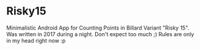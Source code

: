 # Risky15
Minimalistic Android App for Counting Points in Billard Variant "Risky 15". Was written in 2017 during a night. Don't expect too much ;)
Rules are only in my head right now :p


